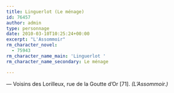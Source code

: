 ```yaml
---
title: Linguerlot (Le ménage)
id: 76457
author: admin
type: personnage
date: 2010-03-10T10:25:24+00:00
excerpt: "L'Assommoir"
rm_character_novel:
  - 75943
rm_character_name_main: 'Linguerlot '
rm_character_name_secondary: Le ménage

---
```

— Voisins des Lorilleux, rue de la Goutte d&rsquo;Or [71]. _(L&rsquo;Assommoir.)_